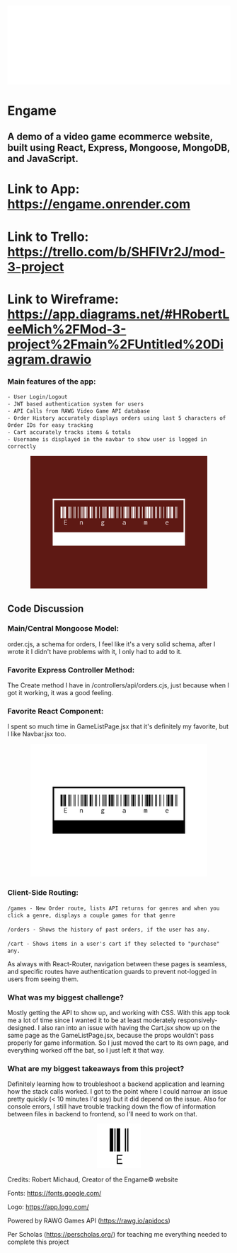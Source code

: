 <div style='text-align:center'>
<img src = './main2.png'>
</div>

# Engame

## A demo of a video game ecommerce website, built using React, Express, Mongoose, MongoDB, and JavaScript.

# Link to App: https://engame.onrender.com
# Link to Trello: https://trello.com/b/SHFIVr2J/mod-3-project
# Link to Wireframe: https://app.diagrams.net/#HRobertLeeMich%2FMod-3-project%2Fmain%2FUntitled%20Diagram.drawio 

### Main features of the app:
    - User Login/Logout
    - JWT based authentication system for users
    - API Calls from RAWG Video Game API database
    - Order History accurately displays orders using last 5 characters of Order IDs for easy tracking
    - Cart accurately tracks items & totals
    - Username is displayed in the navbar to show user is logged in correctly
<div style='text-align:center'>
<img src = './main.png' width = 400>
</div>

## Code Discussion

### Main/Central Mongoose Model: 
order.cjs, a schema for orders, I feel like it's a very solid schema, after I wrote it I didn't have problems with it, I only had to add to it.

### Favorite Express Controller Method: 
The Create method I have in /controllers/api/orders.cjs, just because when I got it working, it was a good feeling.

### Favorite React Component: 
I spent so much time in GameListPage.jsx that it's definitely my favorite, but I like Navbar.jsx too.

<div style='text-align:center'>
<img src = './main3.png' width = 400>
</div>

### Client-Side Routing:
    /games - New Order route, lists API returns for genres and when you click a genre, displays a couple games for that genre

    /orders - Shows the history of past orders, if the user has any.

    /cart - Shows items in a user's cart if they selected to "purchase" any.
As always with React-Router, navigation between these pages is seamless, and specific routes have authentication guards to prevent not-logged in users from seeing them.

### What was my biggest challenge?
Mostly getting the API to show up, and working with CSS. With this app took me a lot of time since I wanted it to be at least moderately responsively-designed. I also ran into an issue with having the Cart.jsx show up on the same page as the GameListPage.jsx, because the props wouldn't pass properly for game information. So I just moved the cart to its own page, and everything worked off the bat, so I just left it that way.

### What are my biggest takeaways from this project?
Definitely learning how to troubleshoot a backend application and learning how the stack calls worked. I got to the point where I could narrow an issue pretty quickly (< 10 minutes I'd say) but it did depend on the issue. Also for console errors, I still have trouble tracking down the flow of information between files in backend to frontend, so I'll need to work on that.

<div style='text-align:center'>
<img src = './favicon.png' width = 100>
</div>

Credits:
Robert Michaud, Creator of the Engame© website

Fonts: https://fonts.google.com/

Logo: https://app.logo.com/

Powered by RAWG Games API (https://rawg.io/apidocs)

Per Scholas (https://perscholas.org/) for teaching me everything needed to complete this project
